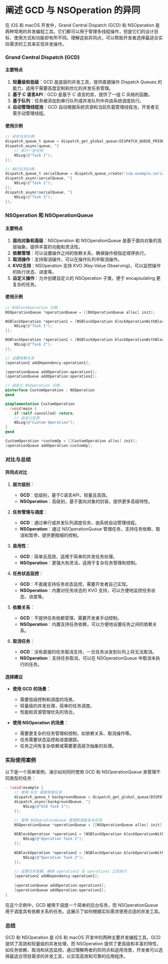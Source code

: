 # 阐述 GCD 与 NSOperation 的异同

在 iOS 和 macOS 开发中，Grand Central Dispatch (GCD) 和 NSOperation 是两种常用的并发编程工具。它们都可以用于管理多线程操作，但是它们的设计目标、使用方式和功能却有所不同。理解这些异同点，可以帮助开发者选择最适合实际需求的工具来实现并发操作。

### Grand Central Dispatch (GCD)

#### 主要特点

1. **轻量级和低级**：GCD 是底层的并发工具，提供直接操作 Dispatch Queues 的能力，适用于需要高度定制和优化的并发任务管理。
2. **基于 C 语言API**：GCD 是基于 C 语言的库，提供了一组 C 风格的函数。
3. **基于队列**：任务被添加到串行队列或并发队列中并由系统调度执行。
4. **自动管理线程池**：GCD 自动根据系统资源和当前负载管理线程池，开发者无需手动管理线程。

#### 使用示例

```objective-c
// 异步任务示例
dispatch_queue_t queue = dispatch_get_global_queue(DISPATCH_QUEUE_PRIORITY_DEFAULT, 0);
dispatch_async(queue, ^{
    // 执行一些任务
    NSLog(@"Task 1");
});

// 串行队列示例
dispatch_queue_t serialQueue = dispatch_queue_create("com.example.serialQueue", DISPATCH_QUEUE_SERIAL);
dispatch_async(serialQueue, ^{
    NSLog(@"Task 2");
});
dispatch_async(serialQueue, ^{
    NSLog(@"Task 3");
});
```

### NSOperation 和 NSOperationQueue

#### 主要特点

1. **面向对象和高级**：NSOperation 和 NSOperationQueue 是基于面向对象的高层抽象，提供丰富的功能和灵活性。
2. **依赖管理**：可以设置操作之间的依赖关系，确保操作按指定顺序执行。
3. **取消操作**：支持取消操作，可以在操作队列中取消操作。
4. **KVO支持**：NSOperation 支持 KVO (Key-Value Observing)，可以监控操作的执行状态、进度等。
5. **自定义操作**：允许创建自定义的 NSOperation 子类，便于 encapsulating 更复杂的任务。

#### 使用示例

```objective-c
// NSBlockOperation 示例
NSOperationQueue *operationQueue = [[NSOperationQueue alloc] init];

NSBlockOperation *operation1 = [NSBlockOperation blockOperationWithBlock:^{
    NSLog(@"Task 1");
}];

NSBlockOperation *operation2 = [NSBlockOperation blockOperationWithBlock:^{
    NSLog(@"Task 2");
}];

// 设置依赖关系
[operation2 addDependency:operation1];

[operationQueue addOperation:operation1];
[operationQueue addOperation:operation2];

// 自定义 NSOperation 示例
@interface CustomOperation : NSOperation
@end

@implementation CustomOperation
- (void)main {
    if (self.cancelled) return;
    // 自定义任务
    NSLog(@"Custom Operation");
}
@end

CustomOperation *customOp = [[CustomOperation alloc] init];
[operationQueue addOperation:customOp];
```

### 对比与总结

#### 异同点对比

1. **层次级别**：
   - **GCD**：低级别，基于C语言API，轻量且高效。
   - **NSOperation**：高级别，基于面向对象的封装，提供更多高级特性。

2. **任务管理与调度**：
   - **GCD**：通过串行或并发队列调度任务，由系统自动管理线程。
   - **NSOperation**：通过 NSOperationQueue 管理任务，支持任务依赖、取消和暂停，提供更精细的控制。

3. **易用性**：
   - **GCD**：简单且高效，适用于简单的并发任务处理。
   - **NSOperation**：更强大和灵活，适用于复杂任务管理和控制。

4. **任务状态监控**：
   - **GCD**：不直接支持任务状态监控，需要开发者自己实现。
   - **NSOperation**：内置对任务状态的 KVO 支持，可以方便地监控任务状态、进度等。

5. **依赖关系**：
   - **GCD**：不提供任务依赖管理，需要开发者手动控制。
   - **NSOperation**：内置支持任务依赖，可以方便地设置任务之间的依赖关系。

6. **取消任务**：
   - **GCD**：没有直接的任务取消支持，一旦任务派发到队列上将无法取消。
   - **NSOperation**：支持任务取消，可以在 NSOperationQueue 中取消未执行的任务。

#### 选择建议

- **使用 GCD 的场景**：
  - 需要低级控制和调度的场景。
  - 轻量级的并发处理，简单的任务调度。
  - 性能和资源管理优先的场合。

- **使用 NSOperation 的场景**：
  - 需要更复杂的任务管理和控制，如依赖关系、取消操作等。
  - 任务需要状态监控和进度跟踪。
  - 任务之间有复杂依赖或需要更高层次抽象的处理。

### 实际使用案例

以下是一个简单案例，演示如何同时使用 GCD 和 NSOperationQueue 来管理不同类型的任务：

```objective-c
- (void)example {
    // 使用 GCD 调度简单任务
    dispatch_queue_t backgroundQueue = dispatch_get_global_queue(DISPATCH_QUEUE_PRIORITY_BACKGROUND, 0);
    dispatch_async(backgroundQueue, ^{
        NSLog(@"GCD Task 1");
    });

    // 使用 NSOperationQueue 管理和调度复杂任务
    NSOperationQueue *operationQueue = [[NSOperationQueue alloc] init];
    
    NSBlockOperation *operation1 = [NSBlockOperation blockOperationWithBlock:^{
        NSLog(@"Operation Task 1");
    }];
    
    NSBlockOperation *operation2 = [NSBlockOperation blockOperationWithBlock:^{
        NSLog(@"Operation Task 2");
    }];
    
    // 设置任务依赖，确保 operation2 在 operation1 之后执行
    [operation2 addDependency:operation1];
    
    [operationQueue addOperation:operation1];
    [operationQueue addOperation:operation2];
}
```

在这个示例中，GCD 被用于调度一个简单的后台任务，而 NSOperationQueue 用于调度具有依赖关系的任务。这展示了如何根据实际需求使用合适的并发工具。

### 总结

GCD 和 NSOperation 是 iOS 和 macOS 开发中的两种主要并发编程工具。GCD 提供了高效和轻量级的并发处理，而 NSOperation 提供了更高级和丰富的特性，如任务依赖、取消和状态监控。通过理解两者的异同点和适用场景，开发者可以选择最适合项目需求的并发工具，以实现高效和可靠的应用程序。
